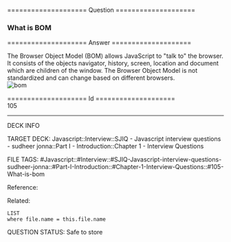 ==================== Question ====================  

### What is BOM  

==================== Answer ====================  

The Browser Object Model (BOM) allows JavaScript to "talk to" the browser. It
consists of the objects navigator, history, screen, location and document which
are children of the window. The Browser Object Model is not standardized and can
change based on different browsers.  
![bom](../../../../images/bom.png)

==================== Id ====================  
105

---

DECK INFO

TARGET DECK: Javascript::Interview::SJIQ - Javascript interview questions - sudheer jonna::Part I - Introduction::Chapter 1 - Interview Questions

FILE TAGS: #Javascript::#Interview::#SJIQ-Javascript-interview-questions-sudheer-jonna::#Part-I-Introduction::#Chapter-1-Interview-Questions::#105-What-is-bom

Reference:

Related:

```dataview
LIST
where file.name = this.file.name
```

QUESTION STATUS: Safe to store
